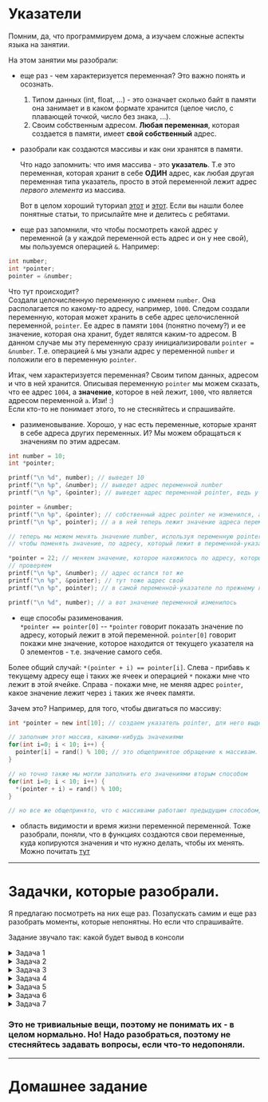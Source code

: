 # Указатели

Помним, да, что программируем дома, а изучаем сложные аспекты языка на занятии.

На этом занятии мы разобрали:
- еще раз - чем характеризуется переменная? Это важно понять и осознать.
  1. Типом данных (int, float, ...) - это означает сколько байт в памяти она занимает и в каком формате хранится (целое число, с плавающей точкой, число без знака, ...).  
  2. Своим собственным адресом. **Любая переменная**, которая создается в памяти, имеет **свой собственный** адрес.

- разобрали как создаются массивы и как они хранятся в памяти.

  Что надо запомнить: что имя массива - это **указатель**. Т.е это переменная, которая хранит в себе **ОДИН** адрес, как любая другая переменная типа указатель, просто в этой переменной лежит адрес *первого элемента* из массива.

  Вот в целом хороший туториал [этот](http://www.itmathrepetitor.ru/s-lekciya-2-ukazateli-staticheskie-i-din/) и [этот](https://code-live.ru/post/cpp-arrays/). Если вы нашли более понятные статьи, то присылайте мне и делитесь с ребятами.

- еще раз запомнили, что чтобы посмотреть какой адрес у переменной (а у каждой переменной есть адрес и он у нее свой), мы пользуемся операцией `&`. Например:
```c
int number;
int *pointer;
pointer = &number;
```
Что тут происходит?  
Cоздали целочисленную переменную с именем `number`. Она располагается по какому-то адресу, например, `1000`. Следом создали переменную, которая может хранить в себе адрес целочисленной переменной, `pointer`. Ее адрес в памяти `1004` (понятно почему?) и ее значение, которая она хранит, будет являтся каким-то адресом. В данном случае мы эту переменную сразу инициализировали `pointer = &number`. Т.е. операцией `&` мы узнали адрес у переменной `number` и положили его в переменную `pointer`.

  Итак, чем характеризуется переменная? Своим типом данных, адресом и что в ней хранится. Описывая переменную `pointer` мы можем сказать, что ее адрес `1004`, а **значение**, которое в ней лежит, `1000`, что является адресом переменной `a`. Изи! :)  
  Если кто-то не понимает этого, то не стесняйтесь и спрашивайте.

- разименовывание. Хорошо, у нас есть переменные, которые хранят в себе адреса других переменных. И? Мы можем обращаться к значениям по этим адресам.

```c
int number = 10;
int *pointer;

printf("\n %d", number); // выведет 10
printf("\n %p", &number); // выведет адрес переменной number
printf("\n %p", &pointer); // выведет адрес переменной pointer, ведь у нее он свой собственный

pointer = &number;
printf("\n %p", &pointer); // собственный адрес pointer не изменился, а вот ее значение?
printf("\n %p", pointer); // а в ней теперь лежит значение адреса переменной number

// теперь мы можем менять значение number, используя переменную pointer
// чтобы поменять значение, по адресу, который лежит в переменной-указателе, мы используем операцию разименования - *

*pointer = 22; // меняем значение, которое нахожилось по адресу, который лежал в pointer
// проверяем
printf("\n %p", &number); // адрес остался тот же
printf("\n %p", &pointer); // тут тоже адрес свой
printf("\n %p", pointer); // в самой переменной-указателе по прежнему лежит адрес переменной number

printf("\n %d", number); // а вот значение переменной изменилось
```

- еще способы разименования.  
`*pointer == pointer[0]` -- `*pointer` говорит показать значение по адресу, который лежит в этой переменной. `pointer[0]` говорит покажи мне значение, которое находится от текущего указателя на 0 элементов - т.е. значение самого себя.

Более общий случай: `*(pointer + i) == pointer[i]`. Слева - прибавь к текущему адресу еще i таких же ячеек и операцией `*` покажи мне что лежит в этой ячейке. Справа - покажи мне, не меняя адрес `pointer`, какое значение лежит через `i` таких же ячеек памяти.

Зачем это?
Например, для того, чтобы двигаться по массиву:

```c
int *pointer = new int[10]; // создаем указатель pointer, для него выделяем память из 10 элементов по 4 байта. И в значение ячейки pointer кладем адрес первого элемента из этой выделенной области.

// заполним этот массив, какими-нибудь значениями
for(int i=0; i < 10; i++) {
  pointer[i] = rand() % 100; // это общепринятое обращение к массивам.
}

// но точно также мы могли заполнить его значениями вторым способом
for(int i=0; i < 10; i++) {
  *(pointer + i) = rand() % 100;
}

// но все же общепринято, что с массивами работают предыдущим способом, но если встретите такое, что не думайте, что это ошибка
```

- область видимости и время жизни переменной переменной.
Тоже разобрали, поняли, что в функциях создаются свои переменные, куда копируются значения и что нужно делать, чтобы их менять. Можно почитать [тут](http://mycpp.ru/cpp/book/c08.html)

---
# Задачки, которые разобрали.
Я предлагаю посмотреть на них еще раз. Позапускать самим и еще раз разобрать моменты, которые непонятны. Но если что спрашивайте.

Задание звучало так: какой будет вывод в консоли
<details><summary>Задача 1</summary>

```c
#include "stdafx.h"
#include <stdio.h>

void fun(int x) {
	x = 30;
}


int main() {

	int y = 20;
	fun(y);
	printf("%d", y);

	return 0;
}
```
</details>

<details><summary>Задача 2</summary>

```c
#include "stdafx.h"
#include <stdio.h>


int main() {

	int arri[] = { 1, 2, 3 };
	int *ptri = arri;

	char arrc[] = { 1, 2, 3 };
	char *ptrc = arrc;

	printf("sizeof arri[] = %d \n", sizeof(arri));
	printf("sizeof ptri[] = %d \n", sizeof(ptri));

	printf("sizeof arri[] = %d \n", sizeof(arrc));
	printf("sizeof ptri[] = %d \n", sizeof(ptrc));

	return 0;
}
```
</details>


<details><summary>Задача 3</summary>

```c
#include "stdafx.h"
#include <stdio.h>


int main() {

	float arr[5] = { 12.5, 10.0, 13.5, 90.5, 0.5 };
	float *ptr1 = &arr[0];
	float *ptr2 = ptr1 + 3;

	printf("%f ", *ptr2);
	printf("%d", ptr2 - ptr1);

	return 0;
}
```
</details>

<details><summary>Задача 4</summary>

```c
#include "stdafx.h"
#include <stdio.h>


int main() {

	char *ptr = "SiBears Security School";
	printf("%c \n", *&*&*ptr);

	return 0;
}
```
</details>

<details><summary>Задача 5</summary>

```c
#include "stdafx.h"
#include <stdio.h>

void fun(int *p) {
	int q = 10;
	p = &q;
}

int main() {

	int number = 20;
	int *p = &number;
	fun(p);
	printf("%d", *p);

	return 0;
}
```
</details>

<details><summary>Задача 6</summary>

```c
#include "stdafx.h"
#include <stdio.h>

#define R 10
#define C 20

int main() {

	int (*p)[R][C];
	printf("%d", sizeof(*p));

	return 0;
}
```
</details>

<details><summary>Задача 7</summary>

```c
#include "stdafx.h"
#include <stdio.h>

void f(char**);

int main() {
	char *argv[] = {"ab", "cd", "ef", "gh", "ij", "kl"};
	f(argv);

	return 0;
}

void f(char **p) {
	char *t;
	t = (p += sizeof(int))[-1];
	printf("%s\n", t);
}
```
</details>

### Это не тривиальные вещи, поэтому не понимать их - в целом нормально. Но! Надо разобраться, поэтому не стесняйтесь задавать вопросы, если что-то недопоняли.

---
# Домашнее задание

